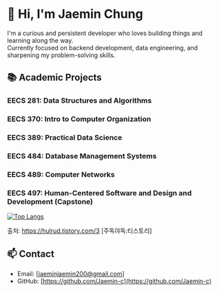 # 👋 Hi, I'm Jaemin Chung

I'm a curious and persistent developer who loves building things and learning along the way.  
Currently focused on backend development, data engineering, and sharpening my problem-solving skills.

## 📚 Academic Projects
### EECS 281: Data Structures and Algorithms


### EECS 370: Intro to Computer Organization


### EECS 389: Practical Data Science


### EECS 484: Database Management Systems


### EECS 489: Computer Networks


### EECS 497: Human-Centered Software and Design and Development (Capstone)

[![Top Langs](https://github-readme-stats-jaemin-chungs-projects.vercel.app/api/top-langs/?username=Jaemin-c)](https://github.com/anuraghazra/github-readme-stats)

출처: https://hulrud.tistory.com/3 [주독야독:티스토리]

## 📫 Contact
- Email: [jaeminjaemin200@gmail.com]
- GitHub: [https://github.com/Jaemin-c](https://github.com/Jaemin-c)



<!--
**Jaemin-c/Jaemin-c** is a ✨ _special_ ✨ repository because its `README.md` (this file) appears on your GitHub profile.

Here are some ideas to get you started:

- 🔭 I’m currently working on ...
- 🌱 I’m currently learning ...
- 👯 I’m looking to collaborate on ...
- 🤔 I’m looking for help with ...
- 💬 Ask me about ...
- 📫 How to reach me: ...
- 😄 Pronouns: ...
- ⚡ Fun fact: ...
-->
